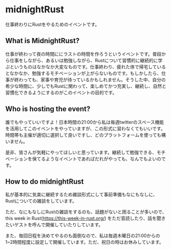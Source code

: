 # midnightRust
仕事終わりにRustをやるためのイベントです。

## What is MidnightRust?
仕事が終わって夜の時間ににラストの時間を作ろうというイベントです。普段から仕事をしながら、あるいは勉強しながら、Rustについて習慣的に継続的に学ぶというものはなかなか大変なものです。仕事終わり、疲れた体で帰宅しているとなかなか、勉強するモチベーションが上がらないものです。もしかしたら、仕事が終わっても、家事や育児が待っているかもしれません。そうした中、自分の希少な時間に、少しでもRustに関わって、楽しめてかつ充実し、継続し、自然と習慣化できるようにするのがこのイベントの目的です。

## Who is hosting the event?
誰でもやっていいですよ！日本時間の21:00から私は毎週twitterのスペース機能を活用してこのイベントをやっていますが、この形式に習わなくてもいいです。時間帯も主催が適切に選択して良いですし、どのプラットフォームを使っても構いません。

是非、皆さんが気軽にやってほしいと思っています。継続して勉強できる、モチベーションを保てるようなイベントであればだれがやっても、なんでもよいのです。

## How to do midnightRust
私が基本的に気楽に継続するため雑談形式にして事前準備もなにもなしに、Rustについての雑談をしています。

ただ、なにもなしにRustの雑談をするのも、話題がないと困ることが多いので、this week in Rust(https://this-week-in-rust.org/) をただ音読したり、話を聞きたいゲストを呼んで開催していたりしています。

また、毎回日程を決めてやるのも面倒なので、私は毎週木曜日の21:00からの1~2時間程度に設定して開催しています。ただ、祝日の時はお休みしています。
